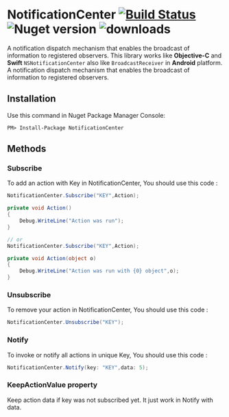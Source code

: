 # NotificationCenter  [![Build Status](https://travis-ci.org/Husseinhj/NotificationCenter.svg?branch=master)](https://travis-ci.org/Husseinhj/NotificationCenter) ![Nuget version](https://img.shields.io/nuget/v/NotificationCenter.svg?style=flat) ![downloads](https://img.shields.io/nuget/dt/NotificationCenter.svg?style=flat)
A notification dispatch mechanism that enables the broadcast of information to registered observers. This library works like **Objective-C** and **Swift** `NSNotificationCenter` also like `BroadcastReceiver` in **Android** platform.
A notification dispatch mechanism that enables the broadcast of information to registered observers.

## Installation 
Use this command in Nuget Package Manager Console:

```
PM> Install-Package NotificationCenter
```

## Methods
### Subscribe
To add an action with Key in NotificationCenter, You should use this code :

``` csharp
NotificationCenter.Subscribe("KEY",Action);

private void Action()
{
    Debug.WriteLine("Action was run");
}

// or
NotificationCenter.Subscribe("KEY",Action);

private void Action(object o)
{
    Debug.WriteLine("Action was run with {0} object",o);
}
```

### Unsubscribe
To remove your action in NotificationCenter, You should use this code :

``` csharp
NotificationCenter.Unsubscribe("KEY");
```

### Notify
To invoke or notify all actions in unique Key, You should use this code :

``` csharp
NotificationCenter.Notify(key: "KEY",data: 5);
```

### KeepActionValue property
Keep action data if key was not subscribed yet. It just work in Notify with data.
